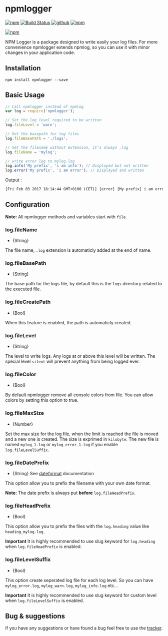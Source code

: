 npmlogger
===========

[![npm](https://img.shields.io/npm/l/npmlogger.svg)](https://www.npmjs.com/package/npmlogger)
[![Build Status](https://travis-ci.org/antoine-pous/npmlogger.svg?branch=master)](https://travis-ci.org/antoine-pous/npmlogger)
[![github](https://img.shields.io/github/release/antoine-pous/npmlogger.svg)](https://github.com/antoine-pous/npmlogger/releases)
[![npm](https://img.shields.io/npm/dt/npmlogger.svg)](https://www.npmjs.com/package/npmlogger)

[![npm](https://nodei.co/npm/npmlogger.png?downloads=true&downloadRank=true&stars=true)](https://www.npmjs.com/package/npmlogger)

NPM Logger is a package designed to write easily your log files. For more convenience npmlogger extends npmlog, so you can use it
with minor changes in your application code.

## Installation

```console
npm install npmlogger --save
```

## Basic Usage
```javascript
// Call npmlogger instead of npmlog
var log = require('npmlogger');

// Set the log level required to be written
log.fileLevel = 'warn';

// Set the basepath for log files
log.fileBasePath = './logs';

// Set the filename without extension, it's always .log
log.fileName = 'mylog';

// write error log to mylog.log
log.info('My prefix', 'i am info'); // Displayed but not written
log.error('My prefix', 'i am error'); // Displayed and written
```

Output :
```txt
[Fri Feb 03 2017 18:14:44 GMT+0100 (CET)] [error] [My prefix] i am error
```

## Configuration

**Note:** All npmlogger methods and variables start with `file`.

### log.fileName

* {String}

The file name, `.log` extension is automaticly added at the end of name.

### log.fileBasePath

* {String}

The base path for the logs file, by default this is the `logs` directory related to the executed file.

### log.fileCreatePath

* {Bool}

When this feature is enabled, the path is automaticly created.

### log.fileLevel

* {String}

The level to write logs. Any logs at or above this level will be written. The special level `silent` will prevent anything from being logged ever.

### log.fileColor

* {Bool}

By default npmlogger remove all console colors from file. You can allow colors by setting this option to true.

### log.fileMaxSize

* {Number}

Set the max size for the log file, when the limit is reached the file is moved and a new one is created. The size is exprimed in `kilobyte`. The new file is
named `mylog_1.log` or `mylog_error_1.log` if you enable `log.fileLevelSuffix`.

### log.fileDatePrefix

* {String} See [dateformat](https://www.npmjs.com/package/dateformat) documentation

This option allow you to prefix the filename with your own date format.

**Note:** The date prefix is always put **before** `log.fileHeadPrefix`.

### log.fileHeadPrefix

* {Bool}

This option allow you to prefix the files with the `log.heading` value like `heading_mylog.log`.

**Important** It is highly recommended to use slug keyword for `log.heading` when `log.fileHeadPrefix` is enabled.

### log.fileLevelSuffix

* {Bool}

This option create seperated log file for each log level. So you can have `mylog_error.log`, `mylog_warn.log`, `mylog_info.log` etc...

**Important** It is highly recommended to use slug keyword for custom level when `log.fileLevelSuffix` is enabled.

## Bug & suggestions
If you have any suggestions or have found a bug feel free to use the [tracker](https://github.com/antoine-pous/npmlogger/issues).
